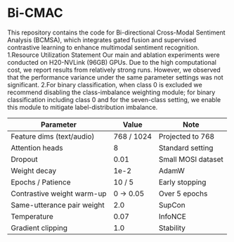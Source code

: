 # Bi-CMAC
This repository contains the code for Bi-directional Cross-Modal Sentiment Analysis (BCMSA), which integrates gated fusion and supervised contrastive learning to enhance multimodal sentiment recognition.
1.Resource Utilization Statement
Our main and ablation experiments were conducted on H20-NVLink (96GB) GPUs. Due to the high computational cost, we report results from relatively strong runs. However, we observed that the performance variance under the same parameter settings was not significant.
2.For binary classification, when class 0 is excluded we recommend disabling the class-imbalance weighting module; for binary classification including class 0 and for the seven-class setting, we enable this module to mitigate label-distribution imbalance.

| Parameter                  | Value      | Note               |
| -------------------------- | ---------- | ------------------ |
| Feature dims (text/audio)  | 768 / 1024 | Projected to 768   |
| Attention heads            | 8          | Standard setting   |
| Dropout                    | 0.01       | Small MOSI dataset |
| Weight decay               | 1e-2       | AdamW              |
| Epochs / Patience          | 10 / 5     | Early stopping     |
| Contrastive weight warm-up | 0 → 0.05   | Over 5 epochs      |
| Same-utterance pair weight | 2.0        | SupCon             |
| Temperature                | 0.07       | InfoNCE            |
| Gradient clipping          | 1.0        | Stability          |

